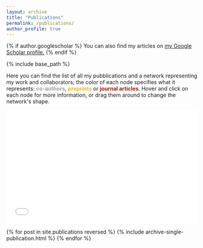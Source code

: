 ```yaml
---
layout: archive
title: "Publications"
permalink: /publications/
author_profile: true
---
```


{% if author.googlescholar %}
  You can also find my articles on <u><a href="{{author.googlescholar}}">my Google Scholar profile</a>.</u>
{% endif %}

{% include base_path %}

Here you can find the list of all my pubblications and a network representing my work and collaborators; the color of each node specifies what it represents: <span style="color:#9BA1A6"> <b>co-authors</b></span>, <span style="color:#dbbb2a"> <b>preprints</b></span> or <span style="color:#9e1910"> <b>journal articles</b></span>. Hover and click on each node for more information, or drag them around to change the network's shape.
<iframe src="/collab_net/network.html" height="300" width="100%" style="border: none"></iframe>

{% for post in site.publications reversed %}
  {% include archive-single-publication.html %}
{% endfor %}
